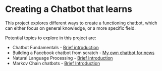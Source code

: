 # Creating a Chatbot that learns

This project explores different ways to create a functioning chatbot, which can either
focus on general knowledge, or a more specific field.

Potential topics to explore in this project are:
- Chatbot Fundamentals - [Brief introduction](https://apps.worldwritable.com/tutorials/chatbot/)
- Building a Facebook chatbot from scratch - [My own chatbot for news](https://www.facebook.com/messages/t/877440205766557)
- Natural Language Processing - [Brief Introduction](https://blog.algorithmia.com/introduction-natural-language-processing-nlp/)
- Markov Chain chatbots - [Brief Introduction](https://stackoverflow.com/questions/5306729/how-do-markov-chain-chatbots-work)
